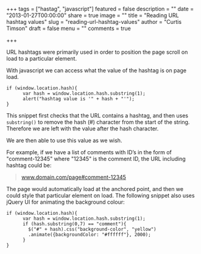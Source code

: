 +++
tags = ["hastag", "javascript"]
featured = false
description = ""
date = "2013-01-27T00:00:00"
share = true
image = ""
title = "Reading URL hashtag values"
slug = "reading-url-hashtag-values"
author = "Curtis Timson"
draft = false
menu = ""
comments = true

+++

URL hashtags were primarily used in order to position the page scroll on load to a particular element.

With javascript we can access what the value of the hashtag is on page load.

    if (window.location.hash){
          var hash = window.location.hash.substring(1);
          alert("hashtag value is '" + hash + "'");
    }

This snippet first checks that the URL contains a hashtag, and then uses `substring()` to remove the hash (#) character from the start of the string. Therefore we are left with the value after the hash character.

We are then able to use this value as we wish.

For example, if we have a list of comments with ID’s in the form of "comment-12345" where "12345" is the comment ID, the URL including hashtag could be:

> www.domain.com/page#comment-12345

The page would automatically load at the anchored point, and then we could style that particular element on load. The following snippet also uses jQuery UI for animating the background colour:

    if (window.location.hash){
          var hash = window.location.hash.substring(1);
          if (hash.substring(0,7) == "comment"){
            $("#" + hash).css("background-color", "yellow")
            .animate({backgroundColor: "#ffffff"}, 2000);
          }    
    }

